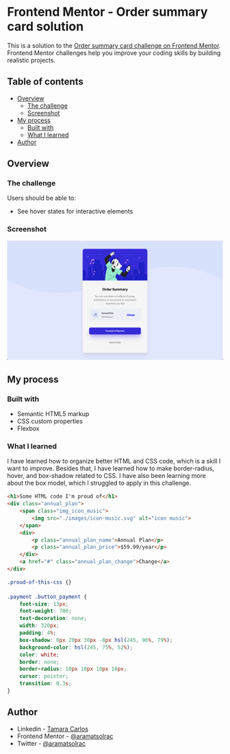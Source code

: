 # Frontend Mentor - Order summary card solution

This is a solution to the [Order summary card challenge on Frontend Mentor](https://www.frontendmentor.io/challenges/order-summary-component-QlPmajDUj). Frontend Mentor challenges help you improve your coding skills by building realistic projects.

## Table of contents

- [Overview](#overview)
  - [The challenge](#the-challenge)
  - [Screenshot](#screenshot)
- [My process](#my-process)
  - [Built with](#built-with)
  - [What I learned](#what-i-learned)
- [Author](#author)


## Overview

### The challenge

Users should be able to:

- See hover states for interactive elements

### Screenshot

![](./images/screenshot.png)


## My process


### Built with

- Semantic HTML5 markup
- CSS custom properties
- Flexbox

### What I learned

I have learned how to organize better HTML and CSS code, which is a skill I want to improve. Besides that, I have learned how to make border-radius, hover, and box-shadow related to CSS. I have also been learning more about the box model, which I struggled to apply in this challenge.

```html
<h1>Some HTML code I'm proud of</h1>
<div class="annual_plan">
    <span class="img_icon_music">
        <img src="./images/icon-music.svg" alt="icon music">
    </span>
    <div>
        <p class="annual_plan_name">Annual Plan</p>
        <p class="annual_plan_price">$59.99/year</p>
    </div>
    <a href="#" class="annual_plan_change">Change</a>
</div>

```
```css
.proud-of-this-css {}

.payment .button_payment {
    font-size: 13px;
    font-weight: 700;
    text-decoration: none;
    width: 320px;
    padding: 4%;
    box-shadow: 0px 20px 30px -8px hsl(245, 96%, 79%);
    background-color: hsl(245, 75%, 52%);
    color: white;
    border: none;
    border-radius: 10px 10px 10px 10px;
    cursor: pointer;
    transition: 0.3s;
}
```

## Author

- Linkedin - [Tamara Carlos](https://www.linkedin.com/in/tamaracarlos/)
- Frontend Mentor - [@aramatsolrac](https://www.frontendmentor.io/profile/aramatsolrac)
- Twitter - [@aramatsolrac](https://twitter.com/aramatsolrac)

